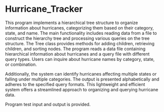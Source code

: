 # Hurricane_Tracker

This program implements a hierarchical tree structure to organize information about hurricanes, categorizing them based on their category, state, and name. The main functionality includes reading data from a file to construct the hierarchy tree and processing various queries on the tree structure. The Tree class provides methods for adding children, retrieving children, and sorting nodes. The program reads a data file containing hierarchical information about hurricanes and a query file with different query types. Users can inquire about hurricane names by category, state, or combination.

Additionally, the system can identify hurricanes affecting multiple states or falling under multiple categories. The output is presented alphabetically and adheres to the specified query formats. This lightweight and efficient system offers a streamlined approach to organizing and querying hurricane data.

Program test input and output is provided.
